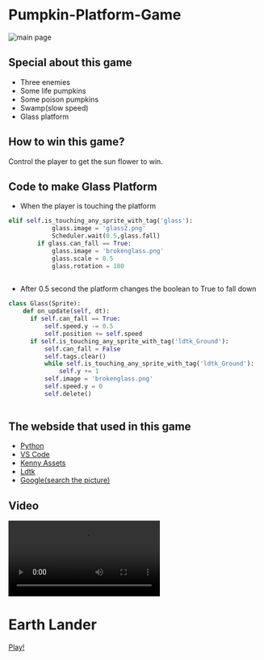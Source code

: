 Pumpkin-Platform-Game
========================================
![main page](https://user-images.githubusercontent.com/115221489/229107711-c478b92c-2d40-4a3b-b41a-e952330273f5.PNG)

Special about this game
------------------------------------

  * Three enemies
  * Some life pumpkins
  * Some poison pumpkins
  * Swamp(slow speed)
  * Glass platform
  
How to win this game?
------------------------------------

  Control the player to  get the sun flower to win.
  
Code to make Glass Platform
----------------------------------
  * When the player is touching the platform
~~~python
elif self.is_touching_any_sprite_with_tag('glass'):
            glass.image = 'glass2.png'
            Scheduler.wait(0.5,glass.fall)
        if glass.can_fall == True:
            glass.image = 'brokenglass.png'
            glass.scale = 0.5
            glass.rotation = 180
            
~~~
  * After 0.5 second the platform changes the boolean to True to fall down
  ~~~python
  class Glass(Sprite):
      def on_update(self, dt):
        if self.can_fall == True:
            self.speed.y -= 0.5
            self.position += self.speed 
        if self.is_touching_any_sprite_with_tag('ldtk_Ground'):
            self.can_fall = False
            self.tags.clear()
            while self.is_touching_any_sprite_with_tag('ldtk_Ground'):
                self.y += 1
            self.image = 'brokenglass.png'
            self.speed.y = 0
            self.delete()
         
~~~ 

The webside that used in this game
-------------------------------------

  * [Python](https://www.python.org/)
  * [VS Code](https://code.visualstudio.com/)
  * [Kenny Assets](https://www.kenney.nl/assets)
  * [Ldtk](https://ldtk.io/)
  * [Google(search the picture)](https://www.google.com/search?gs_ssp=eJzj4tTP1TcwMU02T1JgNGB0YPBiS8_PT89JBQBASQXT&q=google&rlz=1C1GCEA_enTW855TW855&oq=Goo&aqs=chrome.1.69i57j46i67i199i465i650j0i67i650l5j5.2666j0j7&sourceid=chrome&ie=UTF-8)

Video
---------------------------------

<video src="https://user-images.githubusercontent.com/115221489/229121825-8a65b334-4f6c-4ac7-a43a-f85b0f6b21e4.mp4" controls="controls" style="max-width: 730px;">
</video>






Earth Lander
========================================            
            
[Play!](Elissa_Earth_lander_webgl_v2/index.html)            
